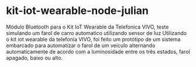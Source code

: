 # kit-iot-wearable-node-julian
Módulo Bluetooth para o Kit IoT Wearable da Telefonica VIVO, teste simulando um farol de carro automatico utilizando sensor de luz
Utilizando o kit iot wearable da telefonia VIVO, foi feito um protótipo de um sistema embarcado para automatizar o farol
de um veículo alternando automaticamente de acordo com a luminosidade entre os três estados, farol apagado, baixo ou alto.
